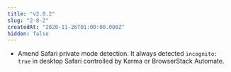 ```yaml
---
title: "v2.8.2"
slug: "2-8-2"
createdAt: "2020-11-26T01:00:00.000Z"
hidden: false
---
```

- Amend Safari private mode detection. It always detected `incognito: true` in desktop Safari controlled by Karma or BrowserStack Automate.
